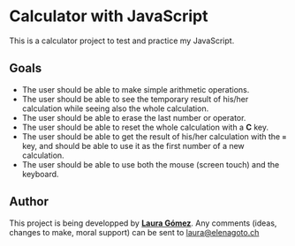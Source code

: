 # Calculator with JavaScript

This is a calculator project to test and practice my JavaScript.

## Goals

- The user should be able to make simple arithmetic operations.
- The user should be able to see the temporary result of his/her calculation while seeing also the whole calculation.
- The user should be able to erase the last number or operator.
- The user should be able to reset the whole calculation with a **C** key.
- The user should be able to get the result of his/her calculation with the **`=`** key, and should be able to use it as the first number of a new calculation.
- The user should be able to use both the mouse (screen touch) and the keyboard.

## Author

This project is being developped by **[Laura Gómez](https://elenagoto.ch)**. Any comments (ideas, changes to make, moral support) can be sent to laura@elenagoto.ch
